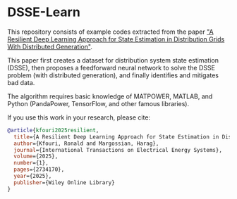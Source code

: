 # DSSE-Learn

This repository consists of example codes extracted from the paper
["A Resilient Deep Learning Approach for State Estimation in Distribution Grids With Distributed Generation"](https://onlinelibrary.wiley.com/doi/full/10.1155/etep/2734170).

This paper first creates a dataset for distribution system state estimation (DSSE), then proposes a feedforward neural
network to solve the DSSE problem (with distributed generation), and finally identifies and mitigates bad data.

The algorithm requires basic knowledge of MATPOWER, MATLAB, and Python (PandaPower, TensorFlow, and other famous libraries).

If you use this work in your research, please cite:
```bibtex
@article{kfouri2025resilient,
  title={A Resilient Deep Learning Approach for State Estimation in Distribution Grids With Distributed Generation},
  author={Kfouri, Ronald and Margossian, Harag},
  journal={International Transactions on Electrical Energy Systems},
  volume={2025},
  number={1},
  pages={2734170},
  year={2025},
  publisher={Wiley Online Library}
}
```
